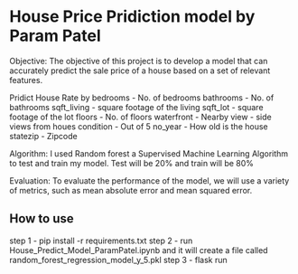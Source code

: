 # House Price Pridiction model by Param Patel

Objective:
The objective of this project is to develop a model that can accurately predict the sale price of a house based on a set of relevant features.

Pridict House Rate by
bedrooms       - No. of bedrooms
bathrooms      - No. of bathrooms
sqft_living    - square footage of the living
sqft_lot       - square footage of the lot
floors         - No. of floors
waterfront     - Nearby
view           - side views from houes
condition      - Out of 5
no_year        - How old is the house
statezip       - Zipcode

Algorithm: I used Random forest a Supervised Machine Learning Algorithm to test and train my model. Test will be 20% and train will be 80%

Evaluation: To evaluate the performance of the model, we will use a variety of metrics, such as mean absolute error and mean squared error. 

## How to use
step 1 - pip install -r requirements.txt
step 2 - run House_Predict_Model_ParamPatel.ipynb and it will create a file called random_forest_regression_model_y_5.pkl
step 3 - flask run
